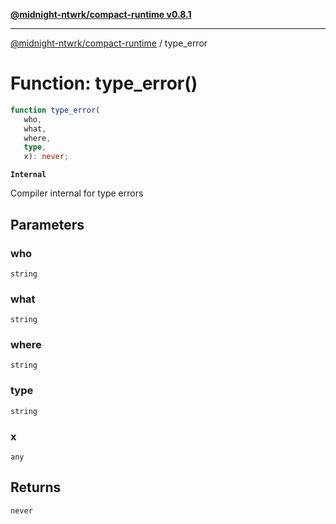 [**@midnight-ntwrk/compact-runtime v0.8.1**](../README.md)

***

[@midnight-ntwrk/compact-runtime](../globals.md) / type\_error

# Function: type\_error()

```ts
function type_error(
   who, 
   what, 
   where, 
   type, 
   x): never;
```

**`Internal`**

Compiler internal for type errors

## Parameters

### who

`string`

### what

`string`

### where

`string`

### type

`string`

### x

`any`

## Returns

`never`
